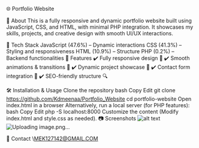 🌐 Portfolio Website
 

📌 About
This is a fully responsive and dynamic portfolio website built using JavaScript, CSS, and HTML, with minimal PHP integration. It showcases my skills, projects, and creative design with smooth UI/UX interactions.

🚀 Tech Stack
JavaScript (47.6%) – Dynamic interactions
CSS (41.3%) – Styling and responsiveness
HTML (10.9%) – Structure
PHP (0.2%) – Backend functionalities
📸 Features
✔️ Fully responsive design 📱
✔️ Smooth animations & transitions 🎨
✔️ Dynamic project showcase 🚀
✔️ Contact form integration 📧
✔️ SEO-friendly structure 🔍

🛠 Installation & Usage
Clone the repository
bash
Copy
Edit
git clone https://github.com/Kdmeenaa/Portfolio_Website
cd portfolio-website
Open index.html in a browser
Alternatively, run a local server (for PHP features):
bash
Copy
Edit
php -S localhost:8000
Customize the content (Modify index.html and style.css as needed).
📷 Screenshots
![alt text](image-1.png)
![Uploading image.png…]()

 

📩 Contact
\MEK127142@GMAIL.COM
